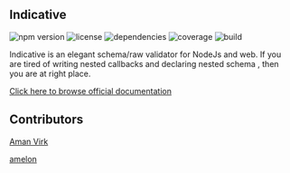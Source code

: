 
## Indicative

![npm version](https://img.shields.io/npm/v/indicative.svg)
![license](https://img.shields.io/npm/l/indicative.svg)
![dependencies](https://img.shields.io/david/adonisjs/indicative.svg)
![coverage](https://img.shields.io/badge/tests-231-green.svg)
![build](https://img.shields.io/travis/Adonis-Js/indicative.svg)

Indicative is an elegant schema/raw validator for NodeJs and web.
If you are tired of writing nested callbacks and declaring nested schema , then you are at right place.

[Click here to browse official documentation](http://indicative.adonisjs.com)


## Contributors

[Aman Virk](https://github.com/thetutlage)

[amelon](https://github.com/amelon)